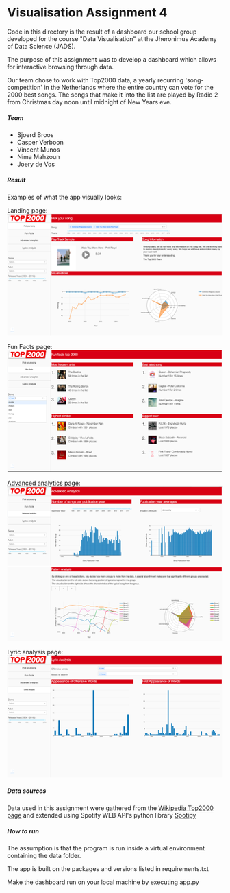 # Visualisation Assignment 4

Code in this directory is the result of a  dashboard our school group developed for the course "Data Visualisation" at the Jheronimus Academy of Data Science (JADS).

The purpose of this assignment was to develop a dashboard which allows for interactive browsing through data. 

Our team chose to work with Top2000 data, a yearly recurring 'song-competition' in the Netherlands where the entire country can vote for the 2000 best songs. The songs that make it into the list are played by Radio 2 from Christmas day noon until midnight of New Years eve. 


##### Team
* Sjoerd Broos
* Casper Verboon
* Vincent Munos
* Nima Mahzoun
* Joery de Vos

##### Result
Examples of what the app visually looks:

Landing page:
![""Landing page"](./Screenshots/Page1.png)

Fun Facts page:
![""Fun Facts"](./Screenshots/Page2.png)

Advanced analytics page:
![""Advanced analytics 1"](./Screenshots/Page3-1.png)
![""Advanced analytics 2"](./Screenshots/Page3-2.png)

Lyric analysis page:
![""alt text"](./Screenshots/Page4.png)


##### Data sources
Data used in this assignment were gathered from the [Wikipedia Top2000 page](https://nl.wikipedia.org/wiki/Lijst_van_Radio_2-Top_2000%27s) and extended using Spotify WEB API's python library [Spotipy](https://spotipy.readthedocs.io/en/latest/)

##### How to run 
The assumption is that the program is run inside a virtual environment containing the data folder. 

The app is built on the packages and versions listed in requirements.txt

Make the dashboard run on your local machine by executing app.py 

